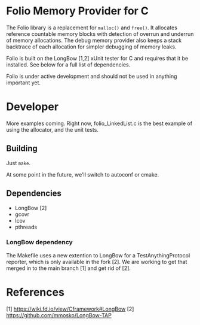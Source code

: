 # Folio Memory Provider for C

The Folio library is a replacement for `malloc()` and `free()`.  It allocates
reference countable memory blocks with detection of overrun and underrun of
memory allocations.  The debug memory provider also keeps a stack backtrace
of each allocation for simpler debugging of memory leaks.

Folio is built on the LongBow [1,2] xUnit tester for C and requires that it
be installed. See below for a full list of dependencies.

Folio is under active development and should not be used in anything important yet.

# Developer

More examples coming.  Right now, folio_LinkedList.c is the best
example of using the allocator, and the unit tests.

## Building
Just `make`.

At some point in the future, we'll switch to autoconf or cmake.

## Dependencies
- LongBow [2]
- gcovr
- lcov
- pthreads

### LongBow dependency
The Makefile uses a new extention to LongBow for a TestAnythingProtocol
reporter, which is only available in the fork [2].  We are working to get
that merged in to the main branch [1] and get rid of [2].

# References

[1] https://wiki.fd.io/view/Cframework#LongBow
[2] https://github.com/mmosko/LongBow-TAP

